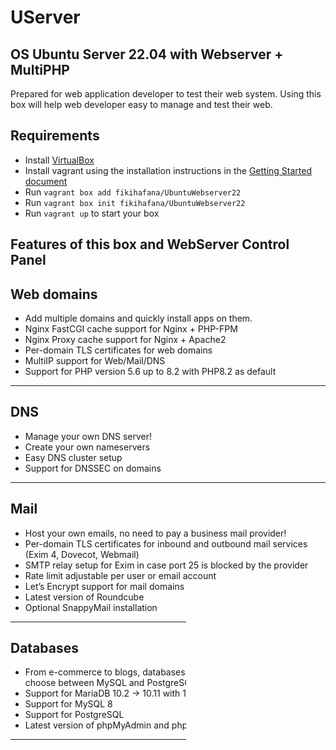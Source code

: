 # UServer
OS Ubuntu Server 22.04 with Webserver + MultiPHP 
--------------------------------------------------------------------   
Prepared for web application developer to test their web system. Using this box will help web developer easy to manage and test their web. 

Requirements
--------------------------------------------------------------------
- Install [VirtualBox](https://www.virtualbox.org/)
- Install vagrant using the installation instructions in the [Getting Started document](https://developer.hashicorp.com/vagrant/tutorials/getting-started)
- Run `vagrant box add fikihafana/UbuntuWebserver22`
- Run `vagrant box init fikihafana/UbuntuWebserver22`
- Run `vagrant up` to start your box

Features of this box and WebServer Control Panel
--------------------------------------------------------------------
Web domains
--------------------------------------------------------------------
- Add multiple domains and quickly install apps on them.
- Nginx FastCGI cache support for Nginx + PHP-FPM
- Nginx Proxy cache support for Nginx + Apache2
- Per-domain TLS certificates for web domains
- MultiIP support for Web/Mail/DNS
- Support for PHP version 5.6 up to 8.2 with PHP8.2 as default

--------------------------------------------------------------------
DNS
--------------------------------------------------------------------
- Manage your own DNS server!
- Create your own nameservers
- Easy DNS cluster setup
- Support for DNSSEC on domains

--------------------------------------------------------------------
Mail
--------------------------------------------------------------------
- Host your own emails, no need to pay a business mail provider!
- Per-domain TLS certificates for inbound and outbound mail services (Exim 4, Dovecot, Webmail)
- SMTP relay setup for Exim in case port 25 is blocked by the provider
- Rate limit adjustable per user or email account
- Let’s Encrypt support for mail domains
- Latest version of Roundcube
- Optional SnappyMail installation

--------------------------------------------------------------------
Databases
--------------------------------------------------------------------
- From e-commerce to blogs, databases are always useful and you can choose between MySQL and PostgreSQL.
- Support for MariaDB 10.2 -> 10.11 with 10.11 as default
- Support for MySQL 8
- Support for PostgreSQL
- Latest version of phpMyAdmin and phpPgAdmin

--------------------------------------------------------------------
Server admin
--------------------------------------------------------------------
Ultra-configurable and user-friendly, This is as powerful as you could want. Automated backups to SFTP, FTP and via Rclone with 50+ Cloud storage providers


Login Details
--------------------------------------------------------------------
- SSH Port : 22
- SSH login : vagrant
- SSH Pass : vagrant
- Sudo Pass : not used / blank
- admin email : admin@localhost
- FQDN hostname : host.localhost.com

- WebPanel Port : 8083
- Web Admin URL:  https://127.0.0.1:8083 (do port forwarding)
- Username : admin
- Password : hestiacp


Donate if you like it, so we can add and test other projects
---------------------------------------------------------------------------------------------------
- BTC : 14Q3sA4iA1daGniK8nihunmkn92gayFh3S
- DOGE : D5rySM3uoDYga9smf3BZb3uJMQBCpcq3s9
- TRON (TRC20) : TNRUebvGMnFaXpoG6o6VJrpFWSw5p8N7rP
- ZIL : zil103ecrqkmkvsljj7lkqfwqgmjajx2vd8cpshpwk
- BNB (BEP20) : 0x219ce5217d9fe76b32a8d6b963f6d12942b558b9
